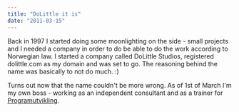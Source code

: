```yaml
---
title: "DoLittle it is"
date: "2011-03-15"
---
```


Back in 1997 I started doing some moonlighting on the side - small projects and I needed a company in order to do be able to do the work according to Norwegian law. I started a company called DoLittle Studios, registered dolittle.com as my domain and was set to go. The reasoning behind the name was basically to not do much. :)

Turns out now that the name couldn't be more wrong. As of 1st of March I'm my own boss - working as an independent consultant and as a trainer for [Programutvikling](http://www.programutvikling.no/).
